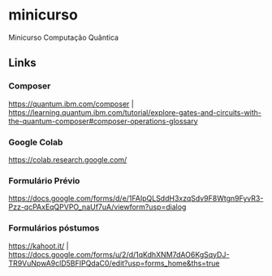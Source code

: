 # minicurso
Minicurso Computação Quântica

## Links

### Composer
https://quantum.ibm.com/composer |
https://learning.quantum.ibm.com/tutorial/explore-gates-and-circuits-with-the-quantum-composer#composer-operations-glossary

### Google Colab
https://colab.research.google.com/

### Formulário Prévio
https://docs.google.com/forms/d/e/1FAIpQLSddH3xzqSdv9F8Wtgn9FyvR3-Pzz-qcPAxEqQPVPO_naUf7uA/viewform?usp=dialog

### Formulários póstumos
https://kahoot.it/ |
https://docs.google.com/forms/u/2/d/1qKdhXNM7dAO6KgSqyDJ-TR9VuNpwA9clD5BFIPQdaC0/edit?usp=forms_home&ths=true
